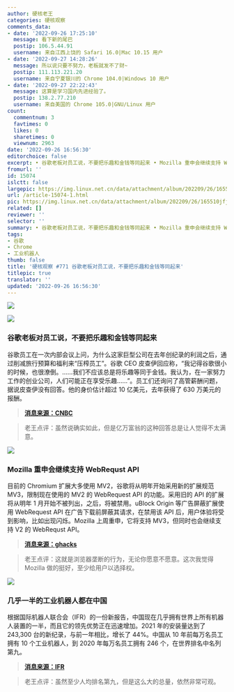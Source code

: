 ```yaml
---
author: 硬核老王
categories: 硬核观察
comments_data:
- date: '2022-09-26 17:25:10'
  message: 看下新的尾巴
  postip: 106.5.44.91
  username: 来自江西上饶的 Safari 16.0|Mac 10.15 用户
- date: '2022-09-27 14:28:26'
  message: 所以说只要不努力，老板就发不了财~
  postip: 111.113.221.20
  username: 来自宁夏银川的 Chrome 104.0|Windows 10 用户
- date: '2022-09-27 22:22:43'
  message: 这算是学习国内先进经验了。
  postip: 138.2.77.210
  username: 来自美国的 Chrome 105.0|GNU/Linux 用户
count:
  commentnum: 3
  favtimes: 0
  likes: 0
  sharetimes: 0
  viewnum: 2963
date: '2022-09-26 16:56:30'
editorchoice: false
excerpt: • 谷歌老板对员工说，不要把乐趣和金钱等同起来 • Mozilla 重申会继续支持 WebRequst API • 几乎一半的工业机器人都在中国
fromurl: ''
id: 15074
islctt: false
largepic: https://img.linux.net.cn/data/attachment/album/202209/26/165510jfjj7h7gl5wrhfmz.jpg
url: /article-15074-1.html
pic: https://img.linux.net.cn/data/attachment/album/202209/26/165510jfjj7h7gl5wrhfmz.jpg.thumb.jpg
related: []
reviewer: ''
selector: ''
summary: • 谷歌老板对员工说，不要把乐趣和金钱等同起来 • Mozilla 重申会继续支持 WebRequst API • 几乎一半的工业机器人都在中国
tags:
- 谷歌
- Chrome
- 工业机器人
thumb: false
title: '硬核观察 #771 谷歌老板对员工说，不要把乐趣和金钱等同起来'
titlepic: true
translator: ''
updated: '2022-09-26 16:56:30'
---
```


![](/data/attachment/album/202209/26/165510jfjj7h7gl5wrhfmz.jpg)


![](/data/attachment/album/202209/26/165532qo5b5mmbb1hmbm5o.jpg)


### 谷歌老板对员工说，不要把乐趣和金钱等同起来


谷歌员工在一次内部会议上问，为什么这家巨型公司在去年创纪录的利润之后，通过削减旅行预算和福利来“压榨员工”。谷歌 CEO 皮查伊回应称，“我记得谷歌很小的时候，也很潦倒。……我们不应该总是将乐趣等同于金钱。我认为，在一家努力工作的创业公司，人们可能正在享受乐趣……”。员工们还询问了高管薪酬问题，据说皮查伊没有回答。他的身价估计超过 10 亿美元，去年获得了 630 万美元的报酬。



> 
> **[消息来源：CNBC](https://www.cnbc.com/2022/09/23/google-ceo-pichai-fields-questions-on-cost-cuts-at-all-hands-meeting-.html)**
> 
> 
> 



> 
> 老王点评：虽然说确实如此，但是亿万富翁的这种回答总是让人觉得不太满意。
> 
> 
> 


![](/data/attachment/album/202209/26/165552bj9oms7z9m799rmo.jpg)


### Mozilla 重申会继续支持 WebRequst API


目前的 Chromium 扩展大多使用 MV2，谷歌将从明年开始采用新的扩展规范 MV3，限制现在使用的 MV2 的 WebRequest API 的功能。采用旧的 API 的扩展将从明年 1 月开始不被列出，之后，将被禁用。uBlock Origin 等广告屏蔽扩展使用 WebRequest API 在广告下载前屏蔽其请求，在禁用该 API 后，用户体验将受到影响，比如出现闪烁。Mozilla 上周重申，它将支持 MV3，但同时也会继续支持 V2 的 WebRequst API。



> 
> **[消息来源：ghacks](https://www.ghacks.net/2022/09/24/mozilla-reaffirms-that-firefox-will-continue-to-support-current-content-blockers/)**
> 
> 
> 



> 
> 老王点评：这就是浏览器垄断的行为，无论你愿意不愿意。这次我觉得 Mozilla 做的挺好，至少给用户以选择权。
> 
> 
> 


![](/data/attachment/album/202209/26/165609kjqv9iiqa2ibqvnq.jpg)


### 几乎一半的工业机器人都在中国


根据国际机器人联合会（IFR）的一份新报告，中国现在几乎拥有世界上所有机器人装置的一半，而且它的领先优势正在迅速增加。2021 年的安装量达到了 243,300 台的新纪录，与前一年相比，增长了 44%。中国从 10 年前每万名员工拥有 10 个工业机器人，到 2020 年每万名员工拥有 246 个，在世界排名中名列第九。



> 
> **[消息来源：IFR](https://ifr.org/ifr-press-releases/news/china-robot-installations-grew-by-44-percent)**
> 
> 
> 



> 
> 老王点评：虽然至少人均排名第九，但是这么大的总量，依然非常可观。
> 
> 
>